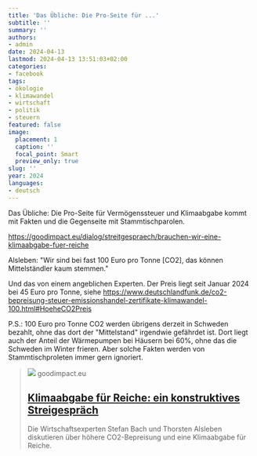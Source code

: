 ```yaml
---
title: 'Das Übliche: Die Pro-Seite für ...'
subtitle: ''
summary: ''
authors:
- admin
date: 2024-04-13
lastmod: 2024-04-13 13:51:03+02:00
categories:
- facebook
tags:
- ökologie
- klimawandel
- wirtschaft
- politik
- steuern
featured: false
image:
  placement: 1
  caption: ''
  focal_point: Smart
  preview_only: true
slug: ''
year: 2024
languages:
- deutsch
---
```


Das Übliche: Die Pro-Seite für Vermögenssteuer und Klimaabgabe kommt mit Fakten und die Gegenseite mit Stammtischparolen.

https://goodimpact.eu/dialog/streitgespraech/brauchen-wir-eine-klimaabgabe-fuer-reiche

Alsleben: "Wir sind bei fast 100 Euro pro Tonne [CO2], das können Mittelständler kaum stemmen." 

Und das von einem angeblichen Experten. 
Der Preis liegt seit Januar 2024 bei 45 Euro pro Tonne, siehe
https://www.deutschlandfunk.de/co2-bepreisung-steuer-emissionshandel-zertifikate-klimawandel-100.html#HoeheCO2Preis

P.S.: 100 Euro pro Tonne CO2 werden übrigens derzeit in Schweden bezahlt, ohne das dort der "Mittelstand" irgendwie gefährdet ist. Dort liegt auch der Anteil der Wärmepumpen bei Häusern bei 60%, ohne das die Schweden im Winter frieren. Aber solche Fakten werden  von Stammtischproleten immer gern ignoriert.
> [![](https://goodimpact.eu/wp-content/uploads/2024/02/Klimaabgabe-scaled.jpg)](https://goodimpact.eu/dialog/streitgespraech/brauchen-wir-eine-klimaabgabe-fuer-reiche)
> goodimpact.eu
> ## [Klimaabgabe für Reiche: ein konstruktives Streigespräch](https://goodimpact.eu/dialog/streitgespraech/brauchen-wir-eine-klimaabgabe-fuer-reiche)
>
>Die Wirtschaftsexperten Stefan Bach und Thorsten Alsleben diskutieren über höhere CO2-Bepreisung und eine Klimaabgabe für Reiche.